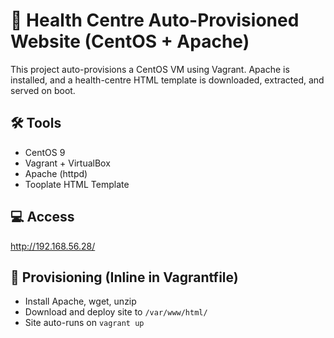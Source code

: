 # 🏥 Health Centre Auto-Provisioned Website (CentOS + Apache)

This project auto-provisions a CentOS VM using Vagrant. Apache is installed, and a health-centre HTML template is downloaded, extracted, and served on boot.

## 🛠 Tools
- CentOS 9
- Vagrant + VirtualBox
- Apache (httpd)
- Tooplate HTML Template

## 💻 Access
http://192.168.56.28/

## 🔧 Provisioning (Inline in Vagrantfile)
- Install Apache, wget, unzip
- Download and deploy site to `/var/www/html/`
- Site auto-runs on `vagrant up`
